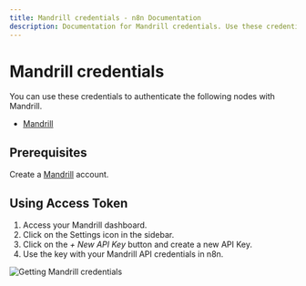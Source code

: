 ```yaml
---
title: Mandrill credentials - n8n Documentation
description: Documentation for Mandrill credentials. Use these credentials to authenticate Mandrill in n8n, a workflow automation platform.
---
```


# Mandrill credentials

You can use these credentials to authenticate the following nodes with Mandrill.

- [Mandrill](/integrations/builtin/app-nodes/n8n-nodes-base.mandrill/)

## Prerequisites

Create a [Mandrill](https://mandrillapp.com/login/) account.

## Using Access Token

1. Access your Mandrill dashboard.
2. Click on the Settings icon in the sidebar.
3. Click on the *+ New API Key* button and create a new API Key.
4. Use the key with your Mandrill API credentials in n8n.

![Getting Mandrill credentials](/_images/integrations/builtin/credentials/mandrill/using-api-key.gif)

